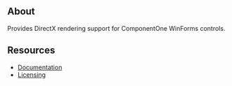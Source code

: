 ## About

Provides DirectX rendering support for ComponentOne WinForms controls.

## Resources

* [Documentation](https://developer.mescius.com/componentone/docs/win/online-bitmap/APIReference.html#)
* [Licensing](https://developer.mescius.com/componentone/licensing)
